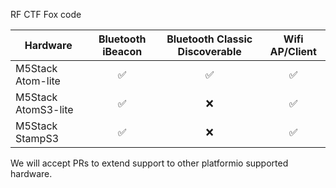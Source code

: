 RF CTF Fox code

|Hardware |Bluetooth iBeacon |Bluetooth Classic Discoverable |Wifi AP/Client |
|------------------- | :---------: | :------: | :---------------------------: |
|M5Stack Atom-lite |✅|✅|✅|
|M5Stack AtomS3-lite |✅|❌|✅|
|M5Stack StampS3 |✅|❌|✅|

We will accept PRs to extend support to other platformio supported hardware.
